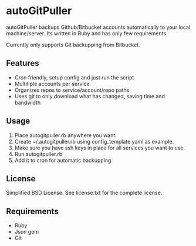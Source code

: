 autoGitPuller
=============

autoGitPuller backups Github/Bitbucket accounts automatically to your local machine/server. Its written in Ruby and has only few requirements.

Currently only supports Git backupping from Bitbucket.

Features
-------- 

* Cron friendly, setup config and just run the script
* Multitiple accounts per service
* Organizes repos to service/account/repo paths
* Uses git to only download what has changed, saving time and bandwidth

Usage
-----

1) Place autogitpuller.rb anywhere you want.
2) Create ~/.autogitpuller.rb using config_template.yaml as example.
3) Make sure you have ssh keys in place for all services you want to use.
4) Run autogitpuller.rb
5) Add it to cron for automatic backupping

License
-------

Simplified BSD License. See license.txt for the complete license.

Requirements
------------

* Ruby
* Json gem
* Git
